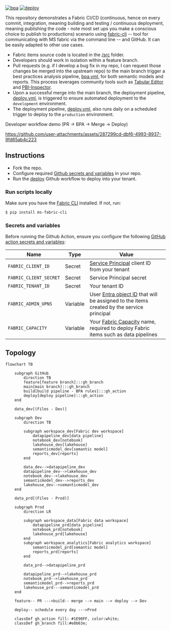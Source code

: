 [![bpa](https://github.com/RuiRomano/demos-cicd-salessense/actions/workflows/bpa.yml/badge.svg)](https://github.com/RuiRomano/demos-cicd-salessense/actions/workflows/bpa.yml) [![deploy](https://github.com/RuiRomano/demos-cicd-salessense/actions/workflows/deploy.yml/badge.svg)](https://github.com/RuiRomano/demos-cicd-salessense/actions/workflows/deploy.yml)


This repository demonstrates a Fabric CI/CD (continuous, hence on every commit, integration, meaning building and testing / continuous deployment, meaning publishing the code - note most set ups you make a conscious choice to publish to productions) scenario using [fabric-cli](https://aka.ms/fabric-cli) -- tool for communicating with MS fabric via the command line -- and GitHub. It can be easily adapted to other use cases.  

- Fabric items source code is located in the [/src](/src/) folder.  
- Developers should work in isolation within a feature branch.  
- Pull requests (e.g. if I develop a bug fix in my repo, I can request those changes be merged into the upstream repo) to the main branch trigger a best practices analysis pipeline, [bpa.yml](./.github/workflows/bpa.yml), for both semantic models and reports. This process leverages community tools such as [Tabular Editor](https://github.com/TabularEditor/) and [PBI-Inspector](https://github.com/NatVanG/PBI-InspectorV2).   
- Upon a successful merge into the main branch, the deployment pipeline, [deploy.yml](./.github/workflows/deploy.yml), is triggered to ensure automated deployment to the `development` environment.  
- The deployment pipeline, [deploy.yml](./.github/workflows/deploy.yml), also runs daily on a scheduled trigger to deploy to the `production` environment.

Developer workflow demo (PR -> BPA -> Merge -> Deploy)

https://github.com/user-attachments/assets/287299cd-dbf6-4993-8937-9fd65ab4c223

## Instructions

- Fork the repo.
- Configure required [Github secrets and variables](#secrets-and-variables) in your repo.
- Run the [deploy](/.github/workflows/deploy.yml) Github workflow to deploy into your tenant.

### Run scripts locally

Make sure you have the [Fabric CLI](https://github.com/microsoft/fabric-cli) installed. If not, run:
```bash
$ pip install ms-fabric-cli
```

### Secrets and variables

Before running the Github Action, ensure you configure the following [GitHub action secrets and variables](https://docs.github.com/en/actions/security-for-github-actions/security-guides/using-secrets-in-github-actions):

| Name            | Type   | Value                |
|-----------------|--------|----------------------|
| `FABRIC_CLIENT_ID`       | Secret | [Service Principal](https://learn.microsoft.com/en-us/entra/identity-platform/howto-create-service-principal-portal) client ID from your tenant   |
| `FABRIC_CLIENT_SECRET`   | Secret | Service Principal secret |
| `FABRIC_TENANT_ID` | Secret | Your tenant ID |
| `FABRIC_ADMIN_UPNS` | Variable | User [Entra object ID](https://learn.microsoft.com/en-us/partner-center/account-settings/find-ids-and-domain-names#find-the-user-object-id) that will be assigned to the items created by the service principal |
| `FABRIC_CAPACITY` | Variable | Your [Fabric Capacity](https://learn.microsoft.com/en-us/fabric/admin/capacity-settings?tabs=power-bi-premium) name, required to deploy Fabric items such as data pipelines |

## Topology

```mermaid
flowchart TB

    subgraph GitHub
        direction TB
        feature[feature branch]:::gh_branch
        main[main branch]:::gh_branch
        build[build pipeline - BPA rules]:::gh_action
        deploy[deploy pipeline]:::gh_action        
    end

    data_dev[(Files - Dev)]

    subgraph Dev
        direction TB
        
        subgraph workspace_dev[Fabric dev workspace]
            datapipeline_dev[data pipeline]
            notebook_dev[notebook]
            lakehouse_dev[lakehouse]
            semanticmodel_dev[semantic model]
            reports_dev[reports]
        end     

        data_dev-->datapipeline_dev
        datapipeline_dev-->lakehouse_dev
        notebook_dev-->lakehouse_dev
        semanticmodel_dev-->reports_dev
        lakehouse_dev-->semanticmodel_dev
    end

    data_prd[(Files - Prod)]

    subgraph Prod
        direction LR
        
        subgraph workspace_data[Fabric data workspace]
            datapipeline_prd[data pipeline]
            notebook_prd[notebook]
            lakehouse_prd[lakehouse] 
        end
        subgraph workspace_analytics[Fabric analytics workspace]
            semanticmodel_prd[semantic model]
            reports_prd[reports]
        end        
                
        data_prd-->datapipeline_prd
        
        datapipeline_prd-->lakehouse_prd
        notebook_prd-->lakehouse_prd
        semanticmodel_prd-->reports_prd    
        lakehouse_prd---semanticmodel_prd
    end
    
    feature-- PR --->build-- merge --> main --> deploy --> Dev
    
    deploy-- schedule every day --->Prod

    classDef gh_action fill: #1E90FF, color:white;
    classDef gh_branch fill:#e8b63e;    

```
